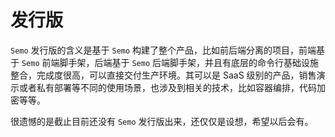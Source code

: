 # 发行版

`Semo` 发行版的含义是基于 `Semo` 构建了整个产品，比如前后端分离的项目，前端基于 `Semo` 前端脚手架，后端基于 `Semo` 后端脚手架，并且有底层的命令行基础设施整合，完成度很高，可以直接交付生产环境。其可以是 SaaS 级别的产品，销售演示或者私有部署等不同的使用场景，也涉及到相关的技术，比如容器编排，代码加密等等。

很遗憾的是截止目前还没有 `Semo` 发行版出来，还仅仅是设想，希望以后会有。